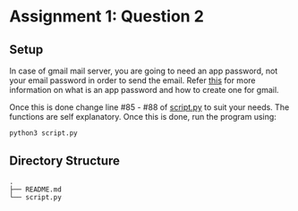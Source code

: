 # Assignment 1: Question 2

## Setup

In case of gmail mail server, you are going to need an app password, not your email password in order to send the email. Refer [this](https://support.google.com/accounts/answer/185833?hl=en) for more information on what is an app password and how to create one for gmail.

Once this is done change line #85 - #88 of [script.py](./script.py) to suit your needs. The functions are self explanatory. Once this is done, run the program using:

```sh
python3 script.py
```

## Directory Structure

```
.
├── README.md
└── script.py
```